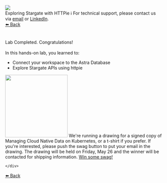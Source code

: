 <!-- TOP -->
<div class="top">
  <img src="https://datastax-academy.github.io/katapod-shared-assets/images/ds-academy-2023.svg" />
  <div class="scenario-title-section">
    <span class="scenario-title">Exploring Stargate with HTTPie</span>
    <span class="scenario-subtitle">ℹ️ For technical support, please contact us via <a href="mailto:kirsten.hunter@datastax.com">email</a> or <a href="https://linkedin.com/in/synedra">LinkedIn</a>.</span>
  </div>
</div>

<!-- NAVIGATION -->
<div id="navigation-top" class="navigation-top">
 <a href='command:katapod.loadPage?[{"step":"step3-astra"}]' 
   class="btn btn-dark navigation-top-left">⬅️ Back
 </a>
</div>

<!-- CONTENT -->
<main>
    <br/><br/>
    <div class="container px-4 py-2">
     <div class="row g-4 py-2 row-cols-1 row-cols-lg-1">
      <div class="feature col div-choice">
        <div class="scenario-completed">Lab Completed. Congratulations!</div>
        <br/>
        <div class="scenario-objectives">In this hands-on lab, you learned to:</div>
        <ul>
              <li><span class="scenario-objective">Connect your workspace to the Astra Database</span></li>
              <li><span class="scenario-objective">Explore Stargate APIs using httpie</span></li>       
        </ul>
      </div>
     </div>
     <div>
     <img src="https://datastax-academy.github.io/katapod-shared-assets/images/CloudNativeData.png" height="200">
We're running a drawing for a signed copy of Managing Cloud Native Data on Kubernetes, or a t-shirt if you prefer.  If you're interested, please push the swag button to put your email in the drawing.  The drawing will be held on Friday, May 26 and the winner will be contacted for shipping information.

<a href='command:katapod.loadPage?[{"step":"thanks-astra"}]' class="btn btn-primary btn-astra">
              Win some swag!
            </a>
</div>

    </div>

</main>

<!-- NAVIGATION -->
<div id="navigation-bottom" class="navigation-bottom">
 <a href='command:katapod.loadPage?[{"step":"step3-astra"}]'
   class="btn btn-dark navigation-bottom-left">⬅️ Back
 </a>
</div>
<br/>
